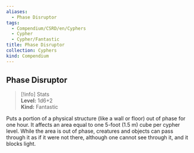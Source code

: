 ```yaml
---
aliases:
  - Phase Disruptor
tags:
  - Compendium/CSRD/en/Cyphers
  - Cypher
  - Cypher/Fantastic
title: Phase Disruptor
collection: Cyphers
kind: Compendium
---
```

## Phase Disruptor  
>[!info] Stats  
> **Level:** 1d6+2  
> **Kind:** Fantastic
  
Puts a portion of a physical structure (like a wall or floor) out of phase for one hour. It affects an area equal to one 5-foot (1.5 m) cube per cypher level. While the area is out of phase, creatures and objects can pass through it as if it were not there, although one cannot see through it, and it blocks light.